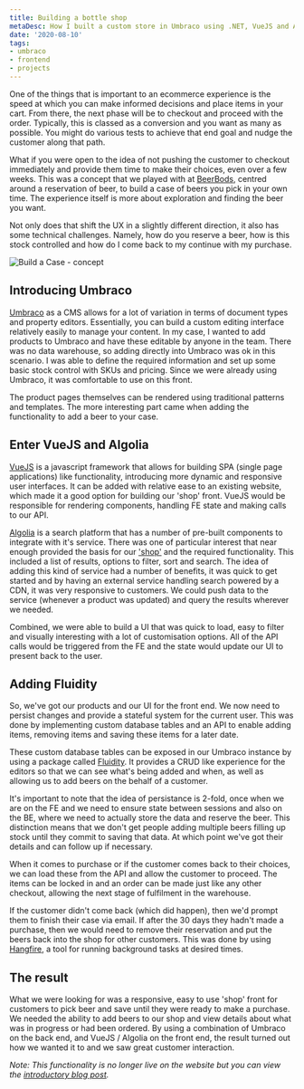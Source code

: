 ```yaml
---
title: Building a bottle shop
metaDesc: How I built a custom store in Umbraco using .NET, VueJS and Algolia.
date: '2020-08-10'
tags: 
- umbraco
- frontend
- projects
---
```


One of the things that is important to an ecommerce experience is the speed at which you can make informed decisions and place items in your cart. From there, the next phase will be to checkout and proceed with the order. Typically, this is classed as a conversion and you want as many as possible. You might do various tests to achieve that end goal and nudge the customer along that path.

What if you were open to the idea of not pushing the customer to checkout immediately and provide them time to make their choices, even over a few weeks. This was a concept that we played with at [BeerBods](https://beerbods.co.uk/), centred around a reservation of beer, to build a case of beers you pick in your own time. The experience itself is more about exploration and finding the beer you want.

Not only does that shift the UX in a slightly different direction, it also has some technical challenges. Namely, how do you reserve a beer, how is this stock controlled and how do I come back to my continue with my purchase. 

<img src="/images/buildacase-concept.jpg" title="Build a Case - concept" />

## Introducing Umbraco

[Umbraco](https://umbraco.com/) as a CMS allows for a lot of variation in terms of document types and property editors. Essentially, you can build a custom editing interface relatively easily to manage your content. In my case, I wanted to add products to Umbraco and have these editable by anyone in the team. There was no data warehouse, so adding directly into Umbraco was ok in this scenario. I was able to define the required information and set up some basic stock control with SKUs and pricing. Since we were already using Umbraco, it was comfortable to use on this front. 

The product pages themselves can be rendered using traditional patterns and templates. The more interesting part came when adding the functionality to add a beer to your case.

## Enter VueJS and Algolia

[VueJS](https://vuejs.org/) is a javascript framework that allows for building SPA (single page applications) like functionality, introducing more dynamic and responsive user interfaces. It can be added with relative ease to an existing website, which made it a good option for building our 'shop' front. VueJS would be responsible for rendering components, handling FE state and making calls to our API. 

[Algolia](https://www.algolia.com/) is a search platform that has a number of pre-built components to integrate with it's service. There was one of particular interest that near enough provided the basis for our ['shop'](https://www.algolia.com/doc/guides/building-search-ui/widgets/showcase/vue/) and the required functionality. This included a list of results, options to filter, sort and search. The idea of adding this kind of service had a number of benefits, it was quick to get started and by having an external service handling search powered by a CDN, it was very responsive to customers. We could push data to the service (whenever a product was updated) and query the results wherever we needed.

Combined, we were able to build a UI that was quick to load, easy to filter and visually interesting with a lot of customisation options. All of the API calls would be triggered from the FE and the state would update our UI to present back to the user.

## Adding Fluidity

So, we've got our products and our UI for the front end. We now need to persist changes and provide a stateful system for the current user. This was done by implementing custom database tables and an API to enable adding items, removing items and saving these items for a later date.

These custom database tables can be exposed in our Umbraco instance by using a package called [Fluidity](https://github.com/mattbrailsford/umbraco-fluidity/). It provides a CRUD like experience for the editors so that we can see what's being added and when, as well as allowing us to add beers on the behalf of a customer.

It's important to note that the idea of persistance is 2-fold, once when we are on the FE and we need to ensure state between sessions and also on the BE, where we need to actually store the data and reserve the beer. This distinction means that we don't get people adding multiple beers filling up stock until they commit to saving that data. At which point we've got their details and can follow up if necessary. 

When it comes to purchase or if the customer comes back to their choices, we can load these from the API and allow the customer to proceed. The items can be locked in and an order can be made just like any other checkout, allowing the next stage of fulfilment in the warehouse.

If the customer didn't come back (which did happen), then we'd prompt them to finish their case via email. If after the 30 days they hadn't made a purchase, then we would need to remove their reservation and put the beers back into the shop for other customers. This was done by using [Hangfire](https://www.hangfire.io/), a tool for running background tasks at desired times. 

## The result

What we were looking for was a responsive, easy to use 'shop' front for customers to pick beer and save until they were ready to make a purchase. We needed the ability to add beers to our shop and view details about what was in progress or had been ordered. By using a combination of Umbraco on the back end, and VueJS / Algolia on the front end, the result turned out how we wanted it to and we saw great customer interaction. 

_Note: This functionality is no longer live on the website but you can view the [introductory blog post](https://beerbods.co.uk/blog/introducing-buildacase/)._
